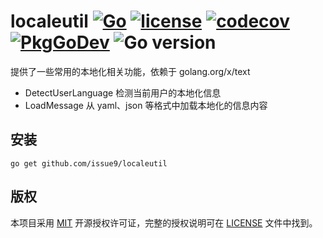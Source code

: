 localeutil
[![Go](https://github.com/issue9/localeutil/workflows/Go/badge.svg)](https://github.com/issue9/localeutil/actions?query=workflow%3AGo)
[![license](https://img.shields.io/badge/license-MIT-brightgreen.svg?style=flat)](https://opensource.org/licenses/MIT)
[![codecov](https://codecov.io/gh/issue9/localeutil/branch/master/graph/badge.svg)](https://codecov.io/gh/issue9/localeutil)
[![PkgGoDev](https://pkg.go.dev/badge/github.com/issue9/localeutil)](https://pkg.go.dev/github.com/issue9/localeutil)
![Go version](https://img.shields.io/github/go-mod/go-version/issue9/localeutil)
======

提供了一些常用的本地化相关功能，依赖于 golang.org/x/text

- DetectUserLanguage 检测当前用户的本地化信息
- LoadMessage 从 yaml、json 等格式中加载本地化的信息内容

安装
----

```shell
go get github.com/issue9/localeutil
```

版权
----

本项目采用 [MIT](http://opensource.org/licenses/MIT) 开源授权许可证，完整的授权说明可在 [LICENSE](LICENSE) 文件中找到。
